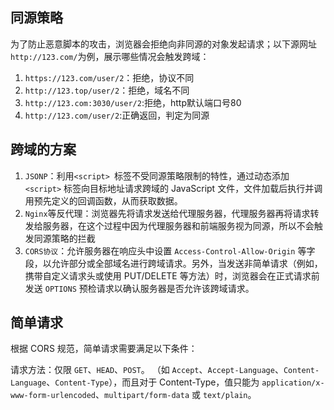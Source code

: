 ## 同源策略
为了防止恶意脚本的攻击，浏览器会拒绝向非同源的对象发起请求；以下源网址`http://123.com/`为例，展示哪些情况会触发跨域：
1. `https://123.com/user/2`：拒绝，协议不同
2. `http://123.top/user/2`：拒绝，域名不同
3. `http://123.com:3030/user/2`:拒绝，http默认端口号80
4. `http://123.com/user/2`:正确返回，判定为同源

## 跨域的方案
1. `JSONP`：利用`<script> `标签不受同源策略限制的特性，通过动态添加 `<script>` 标签向目标地址请求跨域的 JavaScript 文件，文件加载后执行并调用预先定义的回调函数，从而获取数据。
2. `Nginx`等反代理：浏览器先将请求发送给代理服务器，代理服务器再将请求转发给服务器，在这个过程中因为代理服务器和前端服务视为同源，所以不会触发同源策略的拦截
3. `CORS协议`：允许服务器在响应头中设置 `Access-Control-Allow-Origin` 等字段，以允许部分或全部域名进行跨域请求。另外，当发送非简单请求（例如，携带自定义请求头或使用 PUT/DELETE 等方法）时，浏览器会在正式请求前发送 `OPTIONS` 预检请求以确认服务器是否允许该跨域请求。

## 简单请求
根据 CORS 规范，简单请求需要满足以下条件：

请求方法：仅限 `GET`、`HEAD`、`POST`。
（如 `Accept`、`Accept-Language`、`Content-Language`、`Content-Type`），而且对于 Content-Type，值只能为 `application/x-www-form-urlencoded`、`multipart/form-data` 或 `text/plain`。
